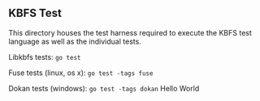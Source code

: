 ## KBFS Test

This directory houses the test harness required to execute the KBFS
test language as well as the individual tests.

Libkbfs tests: ```go test```

Fuse tests (linux, os x): ```go test -tags fuse```

Dokan tests (windows): ```go test -tags dokan```
Hello World
